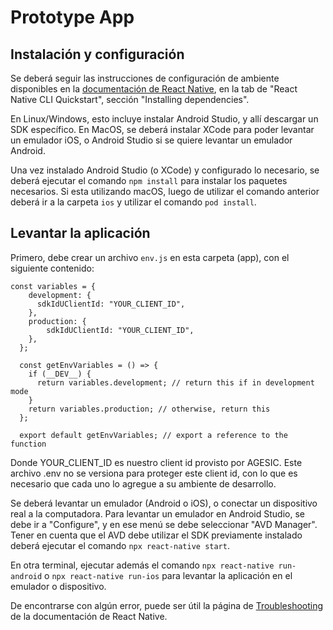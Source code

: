 # Prototype App

## Instalación y configuración

Se deberá seguir las instrucciones de configuración de ambiente disponibles en la [documentación de React Native](https://reactnative.dev/docs/environment-setup), en la tab de "React Native CLI Quickstart", sección "Installing dependencies".

En Linux/Windows, esto incluye instalar Android Studio, y allí descargar un SDK específico. En MacOS, se deberá instalar XCode para poder levantar un emulador iOS, o Android Studio si se quiere levantar un emulador Android.

Una vez instalado Android Studio (o XCode) y configurado lo necesario, se deberá ejecutar el comando
`npm install` para instalar los paquetes necesarios. Si esta utilizando macOS, luego de utilizar el comando anterior deberá ir a la carpeta `ios` y utilizar el comando `pod install`.

## Levantar la aplicación

Primero, debe crear un archivo `env.js` en esta carpeta (app), con el siguiente contenido:

```
const variables = {
    development: {
      sdkIdUClientId: "YOUR_CLIENT_ID",
    },
    production: {
        sdkIdUClientId: "YOUR_CLIENT_ID",
    },
  };
  
  const getEnvVariables = () => {
    if (__DEV__) {
      return variables.development; // return this if in development mode
    }
    return variables.production; // otherwise, return this
  };
  
  export default getEnvVariables; // export a reference to the function
```

Donde YOUR_CLIENT_ID es nuestro client id provisto por AGESIC. Este archivo .env no se versiona para proteger este client id, con lo que es necesario que cada uno lo agregue a su ambiente de desarrollo.

Se deberá levantar un emulador (Android o iOS), o conectar un dispositivo real a la computadora. Para levantar un emulador en Android Studio, se debe ir a "Configure", y en ese menú se debe seleccionar "AVD Manager". Tener en cuenta que el AVD debe utilizar el SDK previamente instalado deberá ejecutar el comando `npx react-native start`.

En otra terminal, ejecutar además el comando `npx react-native run-android` o `npx react-native run-ios`
para levantar la aplicación en el emulador o dispositivo.

De encontrarse con algún error, puede ser útil la página de [Troubleshooting](https://reactnative.dev/docs/troubleshooting#content) de la documentación de React Native.
